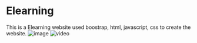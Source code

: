 # Elearning
This is a Elearning website 
used boostrap, html, javascript, css to create the website.
![image](https://github.com/user-attachments/assets/86ff3134-bba3-4035-8cfc-68a6f18db4ad)
![video](https://github.com/user-attachments/assets/ec578df7-eda4-47f8-96a3-6326620f0df2)

